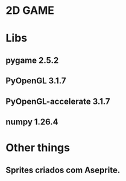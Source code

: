 # 2D GAME

# Libs

## pygame 2.5.2
## PyOpenGL 3.1.7
## PyOpenGL-accelerate 3.1.7
## numpy 1.26.4

# Other things

## Sprites criados com Aseprite.